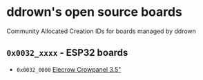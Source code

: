 # ddrown's open source boards
Community Allocated Creation IDs for boards managed by ddrown

## `0x0032_xxxx` - ESP32 boards
*  `0x0032_0000` [Elecrow Crowpanel 3.5"](https://www.elecrow.com/wiki/esp32-display-352727-intelligent-touch-screen-wi-fi26ble-320480-hmi-display.html)
